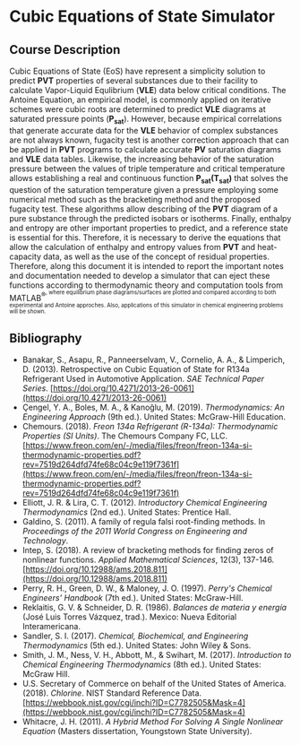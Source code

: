 # Cubic Equations of State Simulator
## Course Description
Cubic Equations of State (EoS) have represent a simplicity solution to predict $\mathbf{PVT}$ properties of several substances due to their facility to calculate Vapor-Liquid Equlibrium ($\mathbf{VLE}$) data below critical conditions. The Antoine Equation, an empirical model, is commonly applied on iterative schemes were cubic roots are determined to predict $\mathbf{VLE}$ diagrams at saturated pressure points ($\mathbf{P_{sat}}$). However, because empirical correlations that generate accurate data for the $\mathbf{VLE}$ behavior of complex substances are not always known, fugacity test is another correction approach that can be applied in $\mathbf{PVT}$ programs to calculate accurate $\mathbf{PV}$ saturation diagrams and $\mathbf{VLE}$ data tables.
Likewise, the increasing behavior of the saturation pressure between the values ​​of triple temperature and critical temperature allows establishing a real and continuous function $\mathbf{P_{sat}(T_{sat})}$ that solves the question of the saturation temperature given a pressure employing some numerical method such as the bracketing method and the proposed fugacity test. These algorithms allow describing of the $\mathbf{PVT}$ diagram of a pure substance through the predicted isobars or isotherms. 
Finally, enthalpy and entropy are other important properties to predict, and a reference state is essential for this. Therefore, it is necessary to derive the equations that allow the calculation of enthalpy and entropy values ​​​​from $\mathbf{PVT}$ and heat-capacity data, as well as the use of the concept of residual properties.
Therefore, along this document it is intended to report the important notes and documentation needed to develop a simulator that can eject these functions according to thermodynamic theory and computation tools from MATLAB<sup>&reg;<sup>, where equilibrium phase diagrams/surfaces are plotted and compared according to both experimental and Antoine approches. Also, applications of this simulator in chemical engineering problems will be shown.
## Bibliography
- Banakar, S., Asapu, R., Panneerselvam, V., Cornelio, A. A., & Limperich, D. (2013). Retrospective on Cubic Equation of State for R134a Refrigerant Used in Automotive Application. *SAE Technical Paper Series*. [https://doi.org/10.4271/2013-26-0061](https://doi.org/10.4271/2013-26-0061)
- Çengel, Y. A., Boles, M. A., & Kanoğlu, M. (2019). *Thermodynamics: An Engineering Approach* (9th ed.). United States: McGraw-Hill Education.
- Chemours. (2018). *Freon 134a Refrigerant (R-134a): Thermodynamic Properties (SI Units)*. The Chemours Company FC, LLC. [https://www.freon.com/en/-/media/files/freon/freon-134a-si-thermodynamic-properties.pdf?rev=7519d264dfd74fe68c04c9e119f7361f](https://www.freon.com/en/-/media/files/freon/freon-134a-si-thermodynamic-properties.pdf?rev=7519d264dfd74fe68c04c9e119f7361f)
- Elliott, J. R. & Lira, C. T. (2012). *Introductory Chemical Engineering Thermodynamics* (2nd ed.). United States: Prentice Hall.
- Galdino, S. (2011). A family of regula falsi root-finding methods. In *Proceedings of the 2011 World Congress on Engineering and Technology*.
- Intep, S. (2018). A review of bracketing methods for finding zeros of nonlinear functions. *Applied Mathematical Sciences*, 12(3), 137-146. [https://doi.org/10.12988/ams.2018.811](https://doi.org/10.12988/ams.2018.811)
- Perry, R. H., Green, D. W., & Maloney, J. O. (1997). *Perry's Chemical Engineers' Handbook* (7th ed.). United States: McGraw-Hill.
- Reklaitis, G. V. & Schneider, D. R. (1986). *Balances de materia y energía* (José Luis Torres Vázquez, trad.). Mexico: Nueva Editorial Interamericana.
- Sandler, S. I. (2017). *Chemical, Biochemical, and Engineering Thermodynamics* (5th ed.). United States: John Wiley & Sons.
- Smith, J. M., Ness, V. H., Abbott, M., & Swihart, M. (2017). *Introduction to Chemical Engineering Thermodynamics* (8th ed.). United States: McGraw Hill.
- U.S. Secretary of Commerce on behalf of the United States of America. (2018). *Chlorine*. NIST Standard Reference Data. [https://webbook.nist.gov/cgi/inchi?ID=C7782505&Mask=4](https://webbook.nist.gov/cgi/inchi?ID=C7782505&Mask=4)
- Whitacre, J. H. (2011). *A Hybrid Method For Solving A Single Nonlinear Equation* (Masters dissertation, Youngstown State University).


